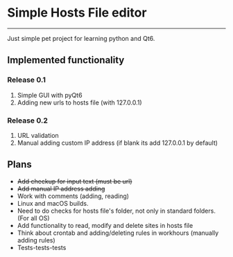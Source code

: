 # Simple Hosts File editor

----
Just simple pet project for learning python and Qt6.

## Implemented functionality

### Release 0.1

1. Simple GUI with pyQt6
2. Adding new urls to hosts file (with 127.0.0.1)

### Release 0.2
1. URL validation
2. Manual adding custom IP address (if blank its add 127.0.0.1 by default)

## Plans

- ~~Add checkup for input text (must be url)~~
- ~~Add manual IP address adding~~
- Work with comments (adding, reading)
- Linux and macOS builds.
- Need to do checks for hosts file's folder, not only in standard folders. (For all OS)
- Add functionality to read, modify and delete sites in hosts file
- Think about crontab and adding/deleting rules in workhours (manually adding rules)
- Tests-tests-tests
